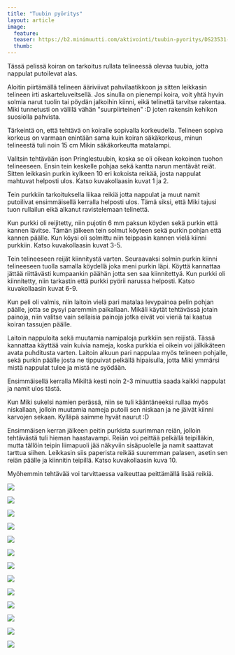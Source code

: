 ```yaml
---
title: "Tuubin pyöritys"
layout: article
image:
  feature:
  teaser: https://b2.minimuutti.com/aktivointi/tuubin-pyoritys/DS23531-245px.jpg
  thumb:
---
```


Tässä pelissä koiran on tarkoitus rullata telineessä olevaa tuubia, jotta nappulat putoilevat alas.

Aloitin piirtämällä telineen ääriviivat pahvilaatikkoon ja sitten leikkasin telineen irti askarteluveitsellä. Jos sinulla on pienempi koira, voit yhtä hyvin solmia narut tuolin tai pöydän jalkoihin kiinni, eikä telinettä tarvitse rakentaa. Miki tunnetusti on välillä vähän "suurpiirteinen" :D joten rakensin kehikon suosiolla pahvista.

Tärkeintä on, että tehtävä on koiralle sopivalla korkeudella. Telineen sopiva korkeus on varmaan enintään sama kuin koiran säkäkorkeus, minun telineestä tuli noin 15 cm Mikin säkäkorkeutta matalampi.

Valitsin tehtävään ison Pringlestuubin, koska se oli oikean kokoinen tuohon telineeseen. Ensin tein keskelle pohjaa sekä kantta narun mentävät reiät. Sitten leikkasin purkin kylkeen 10 eri kokoista reikää, josta nappulat mahtuvat helposti ulos. Katso kuvakollaasin kuvat 1 ja 2.

Tein purkkiin tarkoituksella liikaa reikiä jotta nappulat ja muut namit putoilivat ensimmäisellä kerralla helposti ulos. Tämä siksi, että Miki tajusi tuon rullailun eikä alkanut ravistelemaan telinettä.

Kun purkki oli reijitetty, niin pujotin 6 mm paksun köyden sekä purkin että kannen lävitse. Tämän jälkeen tein solmut köyteen sekä purkin pohjan että kannen päälle. Kun köysi oli solmittu niin teippasin kannen vielä kiinni purkkiin. Katso kuvakollaasin kuvat 3-5.

Tein telineeseen reijät kiinnitystä varten. Seuraavaksi solmin purkin kiinni telineeseen tuolla samalla köydellä joka meni purkin läpi. Köyttä kannattaa jättää riittävästi kumpaankin päähän jotta sen saa kiinnitettyä. Kun purkki oli kiinnitetty, niin tarkastin että purkki pyörii narussa helposti. Katso kuvakollaasin kuvat 6-9.

Kun peli oli valmis, niin laitoin vielä pari matalaa levypainoa pelin pohjan päälle, jotta se pysyi paremmin paikallaan. Mikäli käytät tehtävässä jotain painoja, niin valitse vain sellaisia painoja jotka eivät voi vieriä tai kaatua koiran tassujen päälle.

Laitoin nappuloita sekä muutamia namipaloja purkkiin sen reijistä. Tässä kannattaa käyttää vain kuivia nameja, koska purkkia ei oikein voi jälkikäteen avata puhditusta varten. Laitoin alkuun pari nappulaa myös telineen pohjalle, sekä purkin päälle josta ne tippuivat pelkällä hipaisulla, jotta Miki ymmärsi mistä nappulat tulee ja mistä ne syödään.

Ensimmäisellä kerralla Mikiltä kesti noin 2-3 minuuttia saada kaikki nappulat ja namit ulos tästä. 

Kun Miki sukelsi namien perässä, niin se tuli kääntäneeksi rullaa myös niskallaan, jolloin muutamia nameja putoili sen niskaan ja ne jäivät kiinni karvojen sekaan. Kylläpä saimme hyvät naurut :D

Ensimmäisen kerran jälkeen peitin purkista suurimman reiän, jolloin tehtävästä tuli hieman haastavampi. Reiän voi peittää pelkällä teipilläkin, mutta tällöin teipin liimapuoli jää näkyviin sisäpuolelle ja namit saattavat tarttua siihen. Leikkasin siis paperista reikää suuremman palasen, asetin sen reiän päälle ja kiinnitin teipillä. Katso kuvakollaasin kuva 10.

Myöhemmin tehtävää voi tarvittaessa vaikeuttaa peittämällä lisää reikiä.

![](https://b2.minimuutti.com/aktivointi/tuubin-pyoritys/DS23426-800px.jpg)

![](https://b2.minimuutti.com/aktivointi/tuubin-pyoritys/DS23476-800px.jpg)

![](https://b2.minimuutti.com/aktivointi/tuubin-pyoritys/DS23447-800px.jpg)

![](https://b2.minimuutti.com/aktivointi/tuubin-pyoritys/DS23474-800px.jpg)

![](https://b2.minimuutti.com/aktivointi/tuubin-pyoritys/DS23525-800px.jpg)

![](https://b2.minimuutti.com/aktivointi/tuubin-pyoritys/DS23522-800px.jpg)

![](https://b2.minimuutti.com/aktivointi/tuubin-pyoritys/DS23506-800px.jpg)

![](https://b2.minimuutti.com/aktivointi/tuubin-pyoritys/DS24052-800px.jpg)

![](https://b2.minimuutti.com/aktivointi/tuubin-pyoritys/DS24086-800px.jpg)

![](https://b2.minimuutti.com/aktivointi/tuubin-pyoritys/DS24082-800px.jpg)

![](https://b2.minimuutti.com/aktivointi/tuubin-pyoritys/DS24121-800px.jpg)

![](https://b2.minimuutti.com/aktivointi/tuubin-pyoritys/DS24036-800px.jpg)

![](https://b2.minimuutti.com/aktivointi/tuubin-pyoritys/xx-kollaasi-800px.jpg)
